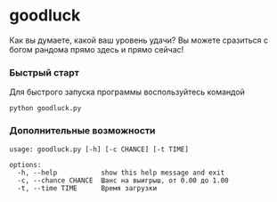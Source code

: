 # goodluck
Как вы думаете, какой ваш уровень удачи? Вы можете сразиться с богом рандома прямо здесь и прямо сейчас!

### Быстрый старт
Для быстрого запуска программы воспользуйтесь командой
```commandline
python goodluck.py
```

### Дополнительные возможности
```commandline
usage: goodluck.py [-h] [-c CHANCE] [-t TIME]

options:
  -h, --help           show this help message and exit
  -c, --chance CHANCE  Шанс на выигрыш, от 0.00 до 1.00
  -t, --time TIME      Время загрузки
```
